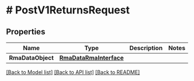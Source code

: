 # # PostV1ReturnsRequest


## Properties 


Name | Type | Description | Notes
------------ | ------------- | ------------- | -------------
**RmaDataObject**| [**RmaDataRmaInterface**](RmaDataRmaInterface.md) |   |


[[Back to Model list]](../../README.md#models) [[Back to API list]](../../README.md#endpoints) [[Back to README]](../../README.md)

